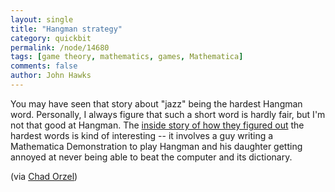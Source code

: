 ```yaml
---
layout: single 
title: "Hangman strategy" 
category: quickbit
permalink: /node/14680
tags: [game theory, mathematics, games, Mathematica] 
comments: false 
author: John Hawks 
---
```


You may have seen that story about "jazz" being the hardest Hangman word. Personally, I always figure that such a short word is hardly fair, but I'm not that good at Hangman. The <a href="http://blog.wolfram.com/2010/08/13/25-best-hangman-words/">inside story of how they figured out</a> the hardest words is kind of interesting -- it involves a guy writing a Mathematica Demonstration to play Hangman and his daughter getting annoyed at never being able to beat the computer and its dictionary. 

(via <a href="http://scienceblogs.com/principles/2010/08/links_for_2010-08-22.php">Chad Orzel</a>)

